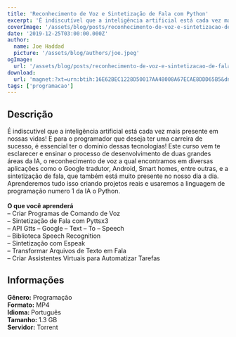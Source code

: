 ```yaml
---
title: 'Reconhecimento de Voz e Sintetização de Fala com Python'
excerpt: 'É indiscutível que a inteligência artificial está cada vez mais presente em nossas vidas! E para o programador que deseja ter uma carreira de sucesso, é essencial ter o domínio dessas tecnologias! Este curso vem te esclarecer e ensinar o processo de desenvolvimento de duas grandes áreas da'
coverImage: '/assets/blog/posts/reconhecimento-de-voz-e-sintetizacao-de-fala-com-python.jpg'
date: '2019-12-25T03:00:00.000Z'
author:
  name: Joe Haddad
  picture: '/assets/blog/authors/joe.jpeg'
ogImage:
  url: '/assets/blog/posts/reconhecimento-de-voz-e-sintetizacao-de-fala-com-python.jpg'
download:
  url: 'magnet:?xt=urn:btih:16E62BEC1228D50017AA48008A67ECAE8DDD65B5&dn=Reconhecimento%20de%20Voz%20e%20Sintetiza%c3%a7%c3%a3o%20de%20Fala%20com%20Python&tr=udp%3a%2f%2ftracker.openbittorrent.com%3a1337%2fannounce&tr=udp%3a%2f%2ftracker.opentrackr.org%3a1337%2fannounce'
tags: ['programacao']
---
```

<h2>Descrição</h2>
<p></p><p>É indiscutível que a inteligência artificial está cada vez mais presente em nossas vidas! E para o programador que deseja ter uma carreira de sucesso, é essencial ter o domínio dessas tecnologias! Este curso vem te esclarecer e ensinar o processo de desenvolvimento de duas grandes áreas da IA, o reconhecimento de voz a qual encontramos em diversas aplicações como o Google tradutor, Android, Smart homes, entre outras, e a sintetização de fala, que também está muito presente no nosso dia a dia. Aprenderemos tudo isso criando projetos reais e usaremos a linguagem de programação numero 1 da IA o Python.<br/><br/><strong>O que você aprenderá</strong><br/>– Criar Programas de Comando de Voz<br/>– Sintetização de Fala com Pyttsx3<br/>– API Gtts – Google – Text – To – Speech<br/>– Biblioteca Speech Recognition<br/>– Sintetização com Espeak<br/>– Transformar Arquivos de Texto em Fala<br/>– Criar Assistentes Virtuais para Automatizar Tarefas</p><h2>Informações</h2><p><strong>Gênero:</strong> Programação<br/><strong>Formato:</strong> MP4<br/><strong>Idioma: </strong>Português<br/><strong>Tamanho: </strong>1.3 GB<br/><strong>Servidor:</strong> Torrent</p>